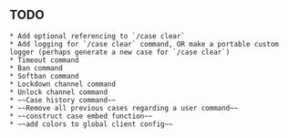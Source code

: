 ## TODO
	* Add optional referencing to `/case clear`
	* Add logging for `/case clear` command, OR make a portable custom logger (perhaps generate a new case for `/case clear`)
	* Timeout command
	* Ban command
	* Softban command
	* Lockdown channel command
	* Unlock channel command
	* ~~Case history command~~
	* ~~Remove all previous cases regarding a user command~~
	* ~~construct case embed function~~
	* ~~add colors to global client config~~